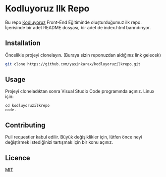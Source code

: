 # Kodluyoruz Ilk Repo

Bu repo [Kodluyoruz](https://kodluyoruz.org/) Front-End Eğitiminde oluşturduğumuz ilk repo. İçerisinde bir adet README dosyası, bir adet de index.html barındırıyor.

## Installation

Öncelikle projeyi clonelayın. (Buraya sizin reponuzdan aldığınız link gelecek)

```bash
git clone https://github.com/yasinkarax/kodluyoruzilkrepo.git
```

## Usage

Projeyi cloneladıktan sonra Visual Studio Code programında açınız.
Linux için:

```
cd kodluyoruzilkrepo
code.
```

## Contributing

Pull requestler kabul edilir. Büyük değişiklikler için, lütfen önce neyi değiştirmek istediğinizi tartışmak için bir konu açınız.

## Licence
[MIT](https://choosealicense.com/licenses/mit/)
